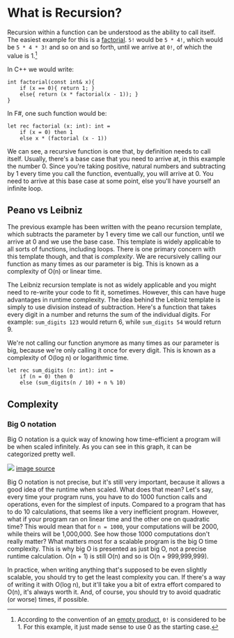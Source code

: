 # What is Recursion?

Recursion within a function can be understood as the ability to call itself. The easiest example for this is a [factorial](https://en.wikipedia.org/wiki/Factorial). ```5!``` would be ```5 * 4!```, which would be ```5 * 4 * 3!``` and so on and so forth, until we arrive at ```0!```, of which the value is 1.[^factorial]

[^factorial]: According to the convention of an [empty product](https://en.wikipedia.org/wiki/Empty_product), ```0!``` is considered to be 1. For this example, it just made sense to use 0 as the starting case.

In C++ we would write:
```
int factorial(const int& x){
    if (x == 0){ return 1; }
    else{ return (x * factorial(x - 1)); }
}
```

In F#, one such function would be:
```
let rec factorial (x: int): int = 
    if (x = 0) then 1
    else x * (factorial (x - 1))
```

We can see, a recursive function is one that, by definition needs to call itself. Usually, there's a base case that you need to arrive at, in this example the number 0. Since you're taking positive, natural numbers and subtracting by 1 every time you call the function, eventually, you will arrive at 0. You need to arrive at this base case at some point, else you'll have yourself an infinite loop.

## Peano vs Leibniz

The previous example has been written with the peano recursion template, which subtracts the parameter by 1 every time we call our function, until we arrive at 0 and we use the base case. This template is widely applicable to all sorts of functions, including loops. There is one primary concern with this template though, and that is _complexity_. We are recursively calling our function as many times as our parameter is big. This is known as a complexity of O(n) or linear time.

The Leibniz recursion template is not as widely applicable and you might need to re-write your code to fit it, sometimes. However, this can have huge advantages in runtime complexity. The idea behind the Leibniz template is simply to use division instead of subtraction. 
Here's a function that takes every digit in a number and returns the sum of the individual digits. For example: ```sum_digits 123``` would return 6, while ```sum_digits 54``` would return 9.

We're not calling our function anymore as many times as our parameter is big, because we're only calling it once for every digit. This is known as a complexity of O(log n) or logarithmic time.
```
let rec sum_digits (n: int): int =
    if (n = 0) then 0
    else (sum_digits(n / 10) + n % 10)
```

## Complexity

### Big O notation

Big O notation is a quick way of knowing how time-efficient a program will be when scaled infinitely. As you can see in this graph, it can be categorized pretty well.

![](https://miro.medium.com/v2/resize:fit:4800/format:webp/1*dWet_YU-5072Kcko7LzsuQ.jpeg)
[image source](https://blog.stackademic.com/how-to-calculate-big-o-notation-time-complexity-5504bed8d292)

Big O notation is not precise, but it's still very important, because it allows a good idea of the runtime when scaled. What does that mean? 
Let's say, every time your program runs, you have to do 1000 function calls and operations, even for the simplest of inputs. Compared to a program that has to do 10 calculations, that seems like a very inefficient program. However, what if your program ran on linear time and the other one on quadratic time? This would mean that for ```n = 1000```, your computations will be 2000, while theirs will be 1,000,000. See how those 1000 computations don't really matter? What matters most for a scalable program is the big O time complexity.
This is why big O is presented as just big O, not a precise runtime calculation. 
O(n + 1) is still O(n) and so is O(n + 999,999,999).

In practice, when writing anything that's supposed to be even slightly scalable, you should try to get the least complexity you can. If there's a way of writing it with O(log n), but it'll take you a bit of extra effort compared to O(n), it's always worth it. And, of course, you should try to avoid quadratic (or worse) times, if possible.